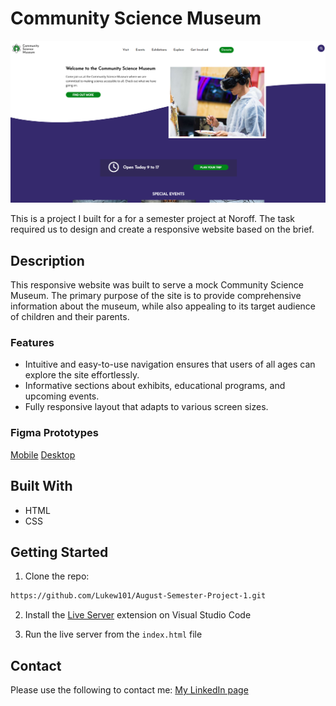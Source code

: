 # Community Science Museum

![image](https://github.com/Lukew101/August-Semester-Project-1/raw/main/assets/community-science-museum-homepage.png)

This is a project I built for a for a semester project at Noroff. The task required us to design and create a responsive website based on the brief.

## Description

This responsive website was built to serve a mock Community Science Museum. The primary purpose of the site is to provide comprehensive information about the museum, while also appealing to its target audience of children and their parents.

### Features
- Intuitive and easy-to-use navigation ensures that users of all ages can explore the site effortlessly.
- Informative sections about exhibits, educational programs, and upcoming events.
- Fully responsive layout that adapts to various screen sizes.

### Figma Prototypes
[Mobile](https://www.figma.com/file/UMg7NnxJ7rOg635TEGbTsB/Semester-Project-1?node-id=0%3A1&t=fZE6ij9YzG0DIBbF-0)
[Desktop](https://www.figma.com/file/UMg7NnxJ7rOg635TEGbTsB/Semester-Project-1?node-id=2%3A2&t=fZE6ij9YzG0DIBbF-0)

## Built With
- HTML
- CSS

## Getting Started
1. Clone the repo:

```bash
https://github.com/Lukew101/August-Semester-Project-1.git
```

2. Install the [Live Server](https://marketplace.visualstudio.com/items?itemName=ritwickdey.LiveServer) extension on Visual Studio Code

3. Run the live server from the `index.html` file

## Contact
Please use the following to contact me:
[My LinkedIn page](https://www.linkedin.com/in/luke-williams-b693421b6/)
